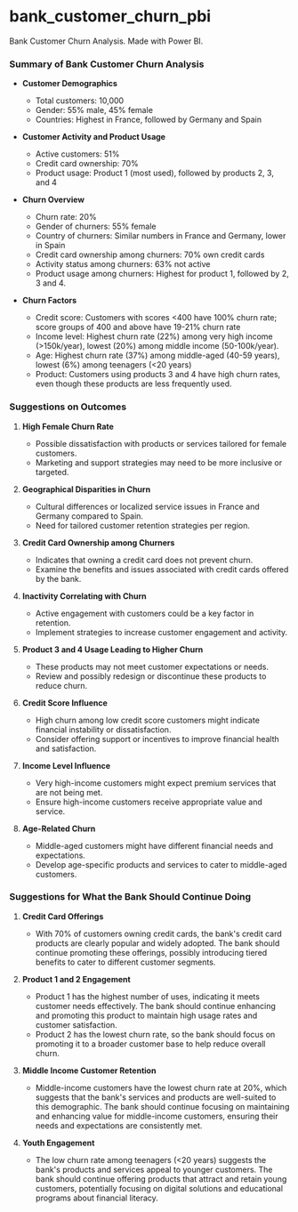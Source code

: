 # bank_customer_churn_pbi
Bank Customer Churn Analysis. Made with Power BI.

### Summary of Bank Customer Churn Analysis

- **Customer Demographics**
  - Total customers: 10,000
  - Gender: 55% male, 45% female
  - Countries: Highest in France, followed by Germany and Spain

- **Customer Activity and Product Usage**
  - Active customers: 51%
  - Credit card ownership: 70%
  - Product usage: Product 1 (most used), followed by products 2, 3, and 4

- **Churn Overview**
  - Churn rate: 20%
  - Gender of churners: 55% female
  - Country of churners: Similar numbers in France and Germany, lower in Spain
  - Credit card ownership among churners: 70% own credit cards
  - Activity status among churners: 63% not active
  - Product usage among churners: Highest for product 1, followed by 2, 3 and 4.

- **Churn Factors**
  - Credit score: Customers with scores <400 have 100% churn rate; score groups of 400 and above have 19-21% churn rate
  - Income level: Highest churn rate (22%) among very high income (>150k/year), lowest (20%) among middle income (50-100k/year).
  - Age: Highest churn rate (37%) among middle-aged (40-59 years), lowest (6%) among teenagers (<20 years)
  - Product: Customers using products 3 and 4 have high churn rates, even though these products are less frequently used.

### Suggestions on Outcomes

1. **High Female Churn Rate**
   - Possible dissatisfaction with products or services tailored for female customers.
   - Marketing and support strategies may need to be more inclusive or targeted.

2. **Geographical Disparities in Churn**
   - Cultural differences or localized service issues in France and Germany compared to Spain.
   - Need for tailored customer retention strategies per region.

3. **Credit Card Ownership among Churners**
   - Indicates that owning a credit card does not prevent churn.
   - Examine the benefits and issues associated with credit cards offered by the bank.

4. **Inactivity Correlating with Churn**
   - Active engagement with customers could be a key factor in retention.
   - Implement strategies to increase customer engagement and activity.

5. **Product 3 and 4 Usage Leading to Higher Churn**
   - These products may not meet customer expectations or needs.
   - Review and possibly redesign or discontinue these products to reduce churn.

6. **Credit Score Influence**
   - High churn among low credit score customers might indicate financial instability or dissatisfaction.
   - Consider offering support or incentives to improve financial health and satisfaction.

7. **Income Level Influence**
   - Very high-income customers might expect premium services that are not being met.
   - Ensure high-income customers receive appropriate value and service.

8. **Age-Related Churn**
   - Middle-aged customers might have different financial needs and expectations.
   - Develop age-specific products and services to cater to middle-aged customers.
  
### Suggestions for What the Bank Should Continue Doing

1. **Credit Card Offerings**
   - With 70% of customers owning credit cards, the bank's credit card products are clearly popular and widely adopted. The bank should continue promoting these offerings, possibly introducing tiered benefits to cater to different customer segments.

2. **Product 1 and 2 Engagement**
   - Product 1 has the highest number of uses, indicating it meets customer needs effectively. The bank should continue enhancing and promoting this product to maintain high usage rates and customer satisfaction.
   - Product 2 has the lowest churn rate, so the bank should focus on promoting it to a broader customer base to help reduce overall churn.

3. **Middle Income Customer Retention**
   - Middle-income customers have the lowest churn rate at 20%, which suggests that the bank's services and products are well-suited to this demographic. The bank should continue focusing on maintaining and enhancing value for middle-income customers, ensuring their needs and expectations are consistently met.

4. **Youth Engagement**
   - The low churn rate among teenagers (<20 years) suggests the bank's products and services appeal to younger customers. The bank should continue offering products that attract and retain young customers, potentially focusing on digital solutions and educational programs about financial literacy.
